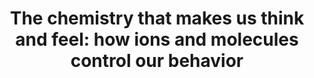 ---
title: "The chemistry that makes us think and feel: how ions and molecules control our behavior"
collection: talks
type: invited
venue: "V Cycle of Seminars in Chemistry, Federal Institute of Santa Catarina for Science, Technology and Education, Brazil"
year: 2018
location: "Jaragua do Sul, SC, Brazil"
website: ""
---